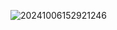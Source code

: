 ![20241006152921246](https://github.com/user-attachments/assets/9a2ad840-e473-4564-ab89-23f9df3db278)
